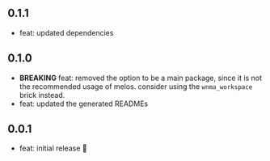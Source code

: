 ## 0.1.1

- feat: updated dependencies


## 0.1.0

- **BREAKING** feat: removed the option to be a main package, since it is not the recommended usage of melos.
consider using the `wnma_workspace` brick instead.
- feat: updated the generated READMEs


## 0.0.1

- feat: initial release 🎉
